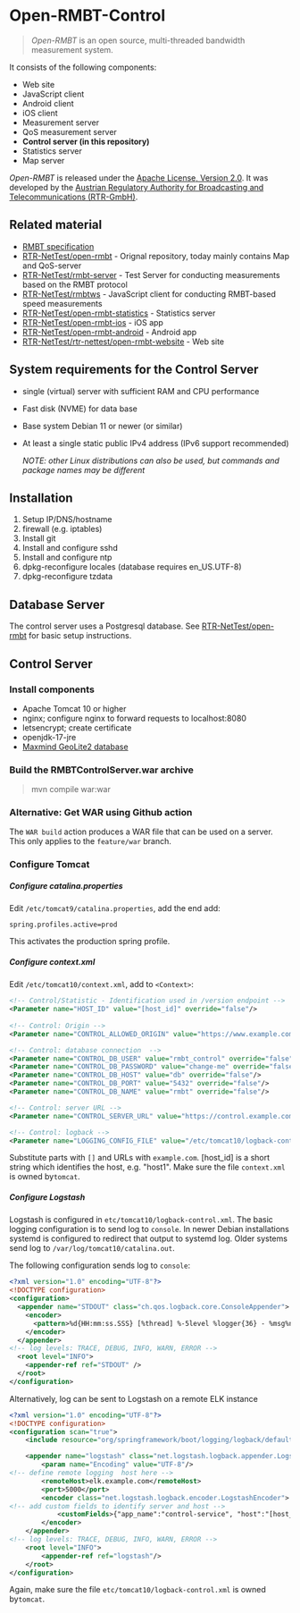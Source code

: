 Open-RMBT-Control
=========

> *Open-RMBT* is an open source, multi-threaded bandwidth measurement system.

It consists of the following components:
* Web site
* JavaScript client
* Android client
* iOS client
* Measurement server
* QoS measurement server
* <strong>Control server (in this repository)</strong>
* Statistics server 
* Map server

*Open-RMBT* is released under the [Apache License, Version 2.0](LICENSE). It was developed
by the [Austrian Regulatory Authority for Broadcasting and Telecommunications (RTR-GmbH)](https://www.rtr.at/).

Related material
----------------

* [RMBT specification](https://www.netztest.at/doc/)
* [RTR-NetTest/open-rmbt](https://github.com/rtr-nettest/open-rmbt) - Orignal repository, today mainly contains Map and QoS-server
* [RTR-NetTest/rmbt-server](https://github.com/rtr-nettest/rmbt-server) - Test Server for conducting measurements based on the RMBT protocol
* [RTR-NetTest/rmbtws](https://github.com/rtr-nettest/rmbtws) - JavaScript client for conducting RMBT-based speed measurements
* [RTR-NetTest/open-rmbt-statistics](https://github.com/rtr-nettest//open-rmbt-statistics) - Statistics server
* [RTR-NetTest/open-rmbt-ios](https://github.com/rtr-nettest/open-rmbt-ios) - iOS app
* [RTR-NetTest/open-rmbt-android](https://github.com/rtr-nettest/open-rmbt-android) - Android app
* [RTR-NetTest/rtr-nettest/open-rmbt-website](https://github.com/rtr-nettest/open-rmbt-website) - Web site

System requirements for the Control Server
-------------------

* single (virtual) server with sufficient RAM and CPU performance
* Fast disk (NVME) for data base
* Base system Debian 11 or newer (or similar)
* At least a single static public IPv4 address (IPv6 support recommended)

  *NOTE: other Linux distributions can also be used, but commands and package names may be different*

Installation
--------------

1. Setup IP/DNS/hostname
2. firewall (e.g. iptables)
3. Install git
4. Install and configure sshd
5. Install and configure ntp
6. dpkg-reconfigure locales (database requires en_US.UTF-8)
7. dpkg-reconfigure tzdata

## Database Server

The control server uses a Postgresql database. See [RTR-NetTest/open-rmbt](https://github.com/rtr-nettest/open-rmbt)
for basic setup instructions.

## Control Server

### Install components

* Apache Tomcat 10 or higher
* nginx; configure nginx to forward requests to localhost:8080
* letsencrypt; create certificate
* openjdk-17-jre
* [Maxmind GeoLite2 database](https://dev.maxmind.com/geoip/geolite2-free-geolocation-data)

### Build the RMBTControlServer.war archive

> mvn compile war:war

### Alternative: Get WAR using Github action

The `WAR build` action produces a WAR file that can be used on a server. This only applies to the `feature/war` branch.

### Configure Tomcat

##### Configure catalina.properties
Edit `/etc/tomcat9/catalina.properties`, add the end add:

```properties
spring.profiles.active=prod
```
This activates the production spring profile.

##### Configure context.xml
Edit `/etc/tomcat10/context.xml`, add to `<Context>`:

```xml
<!-- Control/Statistic - Identification used in /version endpoint -->
<Parameter name="HOST_ID" value="[host_id]" override="false"/>
        
<!-- Control: Origin -->
<Parameter name="CONTROL_ALLOWED_ORIGIN" value="https://www.example.com" override="false"/>

<!-- Control: database connection  -->
<Parameter name="CONTROL_DB_USER" value="rmbt_control" override="false"/>
<Parameter name="CONTROL_DB_PASSWORD" value="change-me" override="false"/>
<Parameter name="CONTROL_DB_HOST" value="db" override="false"/>
<Parameter name="CONTROL_DB_PORT" value="5432" override="false"/>
<Parameter name="CONTROL_DB_NAME" value="rmbt" override="false"/>

<!-- Control: server URL -->
<Parameter name="CONTROL_SERVER_URL" value="https://control.example.com/RMBTControlServer" override="false"/>

<!-- Control: logback -->
<Parameter name="LOGGING_CONFIG_FILE" value="/etc/tomcat10/logback-control.xml" override="false"/>
```

Substitute parts with `[]` and URLs with `example.com`. [host_id] is a short string
which identifies the host, e.g. "host1".
Make sure the file `context.xml` is owned by`tomcat`.

##### Configure Logstash

Logstash is configured in `etc/tomcat10/logback-control.xml`.
The basic logging configuration is to send log to `console`. In newer Debian installations systemd is
configured to redirect that output to systemd log. Older systems send log to `/var/log/tomcat10/catalina.out`.

The following configuration sends log to `console`:

```xml
<?xml version="1.0" encoding="UTF-8"?>
<!DOCTYPE configuration>
<configuration>
  <appender name="STDOUT" class="ch.qos.logback.core.ConsoleAppender">
    <encoder>
      <pattern>%d{HH:mm:ss.SSS} [%thread] %-5level %logger{36} - %msg%n</pattern>
    </encoder>
  </appender>
<!-- log levels: TRACE, DEBUG, INFO, WARN, ERROR -->
  <root level="INFO">
    <appender-ref ref="STDOUT" />
  </root>
</configuration>
```
Alternatively, log can be sent to Logstash on a remote ELK instance
```xml
<?xml version="1.0" encoding="UTF-8"?>
<!DOCTYPE configuration>
<configuration scan="true">
    <include resource="org/springframework/boot/logging/logback/defaults.xml"/>

    <appender name="logstash" class="net.logstash.logback.appender.LogstashTcpSocketAppender">
        <param name="Encoding" value="UTF-8"/>
<!-- define remote logging  host here -->
        <remoteHost>elk.example.com</remoteHost>
        <port>5000</port>
        <encoder class="net.logstash.logback.encoder.LogstashEncoder">
<!-- add custom fields to identify server and host -->
            <customFields>{"app_name":"control-service", "host":"[host_id]"}</customFields>
        </encoder>
    </appender>
<!-- log levels: TRACE, DEBUG, INFO, WARN, ERROR -->
    <root level="INFO">
        <appender-ref ref="logstash"/>
    </root>
</configuration>
```
Again, make sure the file `etc/tomcat10/logback-control.xml` is owned by`tomcat`.


